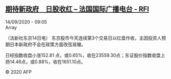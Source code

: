 <!--1600070130000-->
[期待新政府　日股收红 – 法国国际广播电台 - RFI](http://www.rfi.fr//cn/contenu/20200914-%E6%9C%9F%E5%BE%85%E6%96%B0%E6%94%BF%E5%BA%9C%E3%80%80%E6%97%A5%E8%82%A1%E6%94%B6%E7%BA%A2)
------

<div>14/09/2020 - 09:05</div>Array<div class="t-content__body u-clearfix"><p>（法新社东京14日电）    东京股市今天连续第3个交易日以红盘作收，主因投资人预期日本新政府不会在政策方面改弦易辙。</p><p>    日经指数收盘小涨152.81 点，或0.65%，收在23559.30点；东证股价指数收盘上扬14.46点，或0.88%，收在1651.10点。</p><p class="t-copyright">© 2020 AFP</p>        </div>
